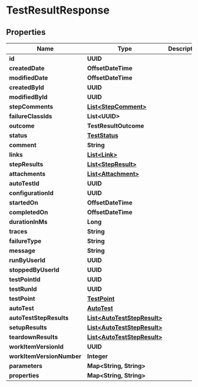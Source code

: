 

# TestResultResponse


## Properties

| Name | Type | Description | Notes |
|------------ | ------------- | ------------- | -------------|
|**id** | **UUID** |  |  |
|**createdDate** | **OffsetDateTime** |  |  |
|**modifiedDate** | **OffsetDateTime** |  |  [optional] |
|**createdById** | **UUID** |  |  |
|**modifiedById** | **UUID** |  |  [optional] |
|**stepComments** | [**List&lt;StepComment&gt;**](StepComment.md) |  |  [optional] |
|**failureClassIds** | **List&lt;UUID&gt;** |  |  |
|**outcome** | **TestResultOutcome** |  |  [optional] |
|**status** | [**TestStatus**](TestStatus.md) |  |  [optional] |
|**comment** | **String** |  |  [optional] |
|**links** | [**List&lt;Link&gt;**](Link.md) |  |  [optional] |
|**stepResults** | [**List&lt;StepResult&gt;**](StepResult.md) |  |  [optional] |
|**attachments** | [**List&lt;Attachment&gt;**](Attachment.md) |  |  [optional] |
|**autoTestId** | **UUID** |  |  [optional] |
|**configurationId** | **UUID** |  |  |
|**startedOn** | **OffsetDateTime** |  |  [optional] |
|**completedOn** | **OffsetDateTime** |  |  [optional] |
|**durationInMs** | **Long** |  |  [optional] |
|**traces** | **String** |  |  [optional] |
|**failureType** | **String** |  |  [optional] |
|**message** | **String** |  |  [optional] |
|**runByUserId** | **UUID** |  |  [optional] |
|**stoppedByUserId** | **UUID** |  |  [optional] |
|**testPointId** | **UUID** |  |  |
|**testRunId** | **UUID** |  |  |
|**testPoint** | [**TestPoint**](TestPoint.md) |  |  [optional] |
|**autoTest** | [**AutoTest**](AutoTest.md) |  |  [optional] |
|**autoTestStepResults** | [**List&lt;AutoTestStepResult&gt;**](AutoTestStepResult.md) |  |  [optional] |
|**setupResults** | [**List&lt;AutoTestStepResult&gt;**](AutoTestStepResult.md) |  |  [optional] |
|**teardownResults** | [**List&lt;AutoTestStepResult&gt;**](AutoTestStepResult.md) |  |  [optional] |
|**workItemVersionId** | **UUID** |  |  |
|**workItemVersionNumber** | **Integer** |  |  [optional] |
|**parameters** | **Map&lt;String, String&gt;** |  |  [optional] |
|**properties** | **Map&lt;String, String&gt;** |  |  [optional] |




